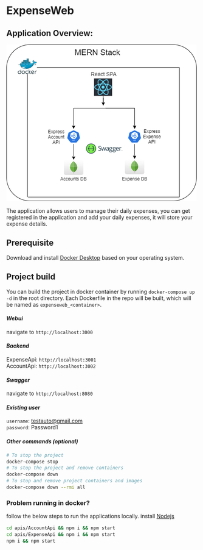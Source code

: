 # ExpenseWeb

## Application Overview:

![image](./doc/ExpenseWebApp.png)

The application allows users to manage their daily expenses, you can get registered in the application and add your daily expenses, it will store your expense details.   

## Prerequisite
Download and install [Docker Desktop](https://www.docker.com/products/docker-desktop) based on your operating system.

## Project build
You can build the project in docker container by running `docker-compose up -d` in the root directory.
Each Dockerfile in the repo will be built, which will be named as `expenseweb_<container>`.
#### *Webui*
navigate to `http://localhost:3000`
#### *Backend*
ExpenseApi: `http://localhost:3001`   
AccountApi: `http://localhost:3002`
#### *Swagger*
navigate to `http://localhost:8080`
#### *Existing user*   
`username`: testauto@gmail.com  
`password`: Password1   
#### *Other commands (optional)*
```sh
# To stop the project
docker-compose stop
# To stop the project and remove containers
docker-compose down
# To stop and remove project containers and images
docker-compose down --rmi all
```

### Problem running in docker?
follow the below steps to run the applications locally.
install [Nodejs](https://nodejs.org/en/)
```sh
cd apis/AccountApi && npm i && npm start
cd apis/ExpenseApi && npm i && npm start
npm i && npm start
```